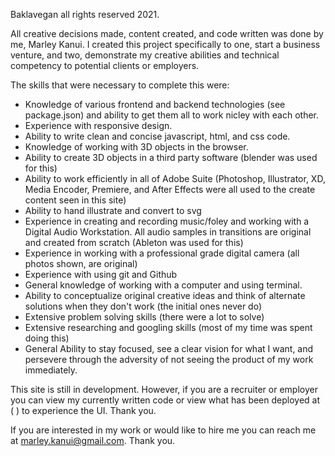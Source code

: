 Baklavegan all rights reserved 2021.

All creative decisions made, content created, and code written was done by me, Marley Kanui. I created this project specifically to one, start a business venture, and two, demonstrate my creative abilities and technical competency to potential clients or employers.

The skills that were necessary to complete this were:

- Knowledge of various frontend and backend technologies (see package.json) and ability to get them all to work nicley with each other.
- Experience with responsive design.
- Ability to write clean and concise javascript, html, and css code.
- Knowledge of working with 3D objects in the browser.
- Ability to create 3D objects in a third party software (blender was used for this)
- Ability to work efficiently in all of Adobe Suite (Photoshop, Illustrator, XD, Media Encoder, Premiere, and After Effects were all used to the create content seen in this site)
- Ability to hand illustrate and convert to svg
- Experience in creating and recording music/foley and working with a Digital Audio Workstation. All audio samples in transitions are original and created from scratch (Ableton was used for this)
- Experience in working with a professional grade digital camera (all photos shown, are original)
- Experience with using git and Github
- General knowledge of working with a computer and using terminal.
- Ability to conceptualize original creative ideas and think of alternate solutions when they don't work (the initial ones never do)
- Extensive problem solving skills (there were a lot to solve)
- Extensive researching and googling skills (most of my time was spent doing this)
- General Ability to stay focused, see a clear vision for what I want, and persevere through the adversity of not seeing the product of my work immediately.

This site is still in development. However, if you are a recruiter or employer you can view my currently written code or view what has been deployed at ( ) to experience the UI. Thank you.

If you are interested in my work or would like to hire me you can reach me at marley.kanui@gmail.com. Thank you.
